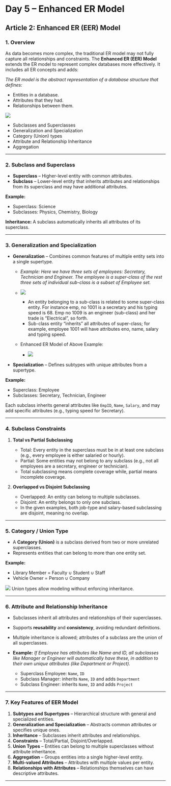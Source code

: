# Day 5 – Enhanced ER Model

## Article 2: Enhanced ER (EER) Model

### **1. Overview**

As data becomes more complex, the traditional ER model may not fully capture all relationships and constraints. The **Enhanced ER (EER) Model** extends the ER model to represent complex databases more effectively. It includes all ER concepts and adds:

*The ER model is the abstract representation of a database structure that defines:*

* Entities in a database.
* Attributes that they had.
* Relationships between them.

![](https://media.geeksforgeeks.org/wp-content/uploads/20230318094824/ERModel2.jpg)
* Subclasses and Superclasses
* Generalization and Specialization
* Category (Union) types
* Attribute and Relationship Inheritance
* Aggregation

---

### **2. Subclass and Superclass**

* **Superclass** – Higher-level entity with common attributes.
* **Subclass** – Lower-level entity that inherits attributes and relationships from its superclass and may have additional attributes.

**Example:**

* Superclass: Science
* Subclasses: Physics, Chemistry, Biology

**Inheritance:**
A subclass automatically inherits all attributes of its superclass.

---

### **3. Generalization and Specialization**

* **Generalization** – Combines common features of multiple entity sets into a single supertype.
    * *Example: Here we have three sets of employees: Secretary, Technician and Engineer. The employee is a super-class of the rest three sets of individual sub-class is a subset of Employee set.*

    * ![](https://media.geeksforgeeks.org/wp-content/uploads/20250716175554118433/EER-Model-3.webp)
        * An entity belonging to a sub-class is related to some super-class entity. For instance emp, no 1001 is a secretary and his typing speed is 68. Emp no 1009 is an engineer (sub-class) and her trade is “Electrical”, so forth.
        * Sub-class entity “inherits” all attributes of super-class; for example, employee 1001 will have attributes eno, name, salary and typing speed.
    * Enhanced ER Model of Above Example:
        * ![](https://media.geeksforgeeks.org/wp-content/uploads/20250716175728699352/EER-Model-1.webp)

* **Specialization** – Defines subtypes with unique attributes from a supertype.

**Example:**

* Superclass: Employee
* Subclasses: Secretary, Technician, Engineer

Each subclass inherits general attributes like `EmpID`, `Name`, `Salary`, and may add specific attributes (e.g., typing speed for Secretary).

---

### **4. Subclass Constraints**

1. **Total vs Partial Subclassing**

    * Total: Every entity in the superclass must be in at least one subclass (e.g., every employee is either salaried or hourly).
    * Partial: Some entities may not belong to any subclass (e.g., not all employees are a secretary, engineer or technician).
    * Total subclassing means complete coverage while, partial means incomplete coverage.

2. **Overlapped vs Disjoint Subclassing**

   * Overlapped: An entity can belong to multiple subclasses.
   * Disjoint: An entity belongs to only one subclass.
   * In the given examples, both job-type and salary-based subclassing are disjoint, meaning no overlap.

---

### **5. Category / Union Type**

* A **Category (Union)** is a subclass derived from two or more unrelated superclasses.
* Represents entities that can belong to more than one entity set.

**Example:**

* Library Member = Faculty ∪ Student ∪ Staff
* Vehicle Owner = Person ∪ Company

![](https://media.geeksforgeeks.org/wp-content/uploads/20250716175818621121/EER-Model-2.webp)
Union types allow modeling without enforcing inheritance.

---

### **6. Attribute and Relationship Inheritance**

* Subclasses inherit all attributes and relationships of their superclasses.
* Supports **reusability** and **consistency**, avoiding redundant definitions.
* Multiple inheritance is allowed; attributes of a subclass are the union of all superclasses.

* **Example:**
    *If Employee has attributes like Name and ID, all subclasses like Manager or Engineer will automatically have these, in addition to their own unique attributes (like Department or Project).*

    * Superclass Employee: `Name`, `ID`
    * Subclass Manager: inherits `Name`, `ID` and adds `Department`
    * Subclass Engineer: inherits `Name`, `ID` and adds `Project`

---

### **7. Key Features of EER Model**

1. **Subtypes and Supertypes** – Hierarchical structure with general and specialized entities.
2. **Generalization and Specialization** – Abstracts common attributes or specifies unique ones.
3. **Inheritance** – Subclasses inherit attributes and relationships.
4. **Constraints** – Total/Partial, Disjoint/Overlapped.
5. **Union Types** – Entities can belong to multiple superclasses without attribute inheritance.
6. **Aggregation** – Groups entities into a single higher-level entity.
7. **Multi-valued Attributes** – Attributes with multiple values per entity.
8. **Relationships with Attributes** – Relationships themselves can have descriptive attributes.

---